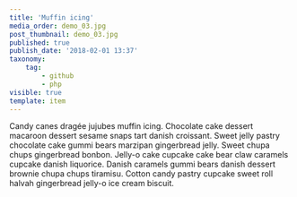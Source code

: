 ```yaml
---
title: 'Muffin icing'
media_order: demo_03.jpg
post_thumbnail: demo_03.jpg
published: true
publish_date: '2018-02-01 13:37'
taxonomy:
    tag:
        - github
        - php
visible: true
template: item
---
```


Candy canes dragée jujubes muffin icing. Chocolate cake dessert macaroon dessert sesame snaps tart danish croissant. Sweet jelly pastry chocolate cake gummi bears marzipan gingerbread jelly. Sweet chupa chups gingerbread bonbon. Jelly-o cake cupcake cake bear claw caramels cupcake danish liquorice. Danish caramels gummi bears danish dessert brownie chupa chups tiramisu. Cotton candy pastry cupcake sweet roll halvah gingerbread jelly-o ice cream biscuit.
